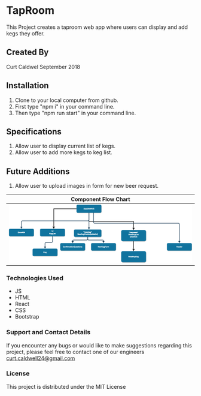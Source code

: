 # TapRoom

This Project creates a taproom web app where users can display and add kegs they offer.
## Created By
Curt Caldwel
September 2018

## Installation
1. Clone to your local computer from github.
2. First type "npm i" in your command line.
3. Then type "npm run start" in your command line.


## Specifications

1. Allow user to display current list of kegs.
2. Allow user to add more kegs to keg list.

## Future Additions

1. Allow user to upload images in form for new beer request.

| Component Flow Chart|
|-----------|
|![alt text](./src/assets/ComponentFlowChart.png)|

### Technologies Used

* JS
* HTML
* React
* CSS
* Bootstrap

### Support and Contact Details
If you encounter any bugs or would like to make suggestions regarding this project, please feel free to contact one of our engineers curt.caldwell24@gmail.com

### License

This project is distributed under the MIT License

